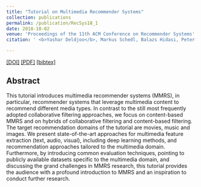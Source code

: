 ```yaml
---
title: "Tutorial on Multimedia Recommender Systems"
collection: publications
permalink: /publication/RecSys18_1
date: 2018-10-02
venue: 'Proceedings of the 11th ACM Conference on Recommender Systems'
citation: ' <b>Yashar Deldjoo</b>, Markus Schedl, Balazs Hidasi, Peter Kness <i>Proceedings of 12th ACM Conference of Recommender Systems 2018 </i><b>(RecSys 2018)</b>.'

---
```


[[DOI]](https://doi.org/10.1145/3240323.3241620) [[PDF]](http://yasdel.github.io/files/p537-deldjoo.pdf)  [[bibtex]](https://github.com/yasdel/yasdel.github.io/tree/master/_publications/RecSys18_1.bib)


## Abstract
This tutorial introduces multimedia recommender systems (MMRS), in particular, recommender systems that leverage multimedia content to recommend different media types. In contrast to the still most frequently adopted collaborative filtering approaches, we focus on content-based MMRS and on hybrids of collaborative filtering and content-based filtering. The target recommendation domains of the tutorial are movies, music and images. We present state-of-the-art approaches for multimedia feature extraction (text, audio, visual), including deep learning methods, and recommendation approaches tailored to the multimedia domain. Furthermore, by introducing common evaluation techniques, pointing to publicly available datasets specific to the multimedia domain, and discussing the grand challenges in MMRS research, this tutorial provides the audience with a profound introduction to MMRS and an inspiration to conduct further research.
